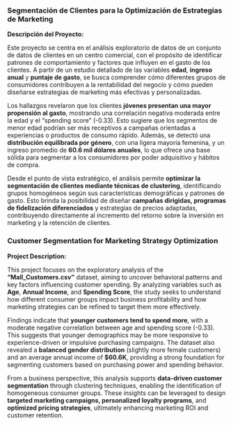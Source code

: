 ### Segmentación de Clientes para la Optimización de Estrategias de Marketing

**Descripción del Proyecto:**

Este proyecto se centra en el análisis exploratorio de datos de un conjunto de datos de clientes en un centro comercial, con el propósito de identificar patrones de comportamiento y factores que influyen en el gasto de los clientes. A partir de un estudio detallado de las variables **edad**, **ingreso anual** y **puntaje de gasto**, se busca comprender cómo diferentes grupos de consumidores contribuyen a la rentabilidad del negocio y cómo pueden diseñarse estrategias de marketing más efectivas y personalizadas.

Los hallazgos revelaron que los clientes **jóvenes presentan una mayor propensión al gasto**, mostrando una correlación negativa moderada entre la edad y el “spending score” (-0.33). Esto sugiere que los segmentos de menor edad podrían ser más receptivos a campañas orientadas a experiencias o productos de consumo rápido. Además, se detectó una **distribución equilibrada por género**, con una ligera mayoría femenina, y un ingreso promedio de **60.6 mil dólares anuales**, lo que ofrece una base sólida para segmentar a los consumidores por poder adquisitivo y hábitos de compra.

Desde el punto de vista estratégico, el análisis permite **optimizar la segmentación de clientes mediante técnicas de clustering**, identificando grupos homogéneos según sus características demográficas y patrones de gasto. Esto brinda la posibilidad de diseñar **campañas dirigidas, programas de fidelización diferenciados** y estrategias de precios adaptadas, contribuyendo directamente al incremento del retorno sobre la inversión en marketing y la retención de clientes.

### Customer Segmentation for Marketing Strategy Optimization

**Project Description:**

This project focuses on the exploratory analysis of the **“Mall_Customers.csv”** dataset, aiming to uncover behavioral patterns and key factors influencing customer spending. By analyzing variables such as **Age**, **Annual Income**, and **Spending Score**, the study seeks to understand how different consumer groups impact business profitability and how marketing strategies can be refined to target them more effectively.

Findings indicate that **younger customers tend to spend more**, with a moderate negative correlation between age and spending score (-0.33). This suggests that younger demographics may be more responsive to experience-driven or impulsive purchasing campaigns. The dataset also revealed a **balanced gender distribution** (slightly more female customers) and an average annual income of **$60.6K**, providing a strong foundation for segmenting customers based on purchasing power and spending behavior.

From a business perspective, this analysis supports **data-driven customer segmentation** through clustering techniques, enabling the identification of homogeneous consumer groups. These insights can be leveraged to design **targeted marketing campaigns, personalized loyalty programs**, and **optimized pricing strategies**, ultimately enhancing marketing ROI and customer retention.
